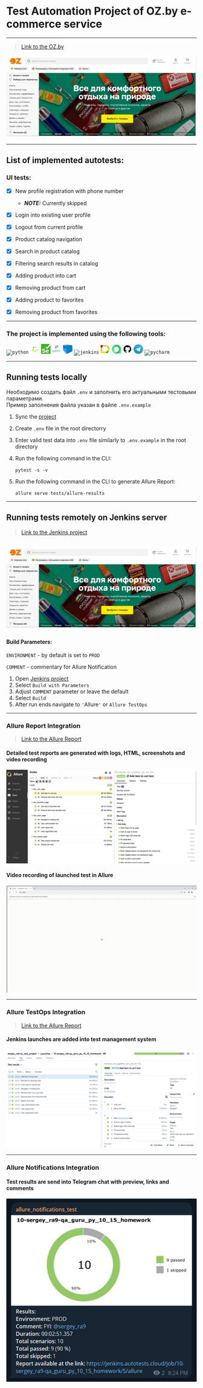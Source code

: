 # Test Automation Project of OZ.by e-commerce service

----
> [Link to the OZ.by](https://oz.by//)

![image](assets\ozby.PNG)

----

## List of implemented autotests:

### UI tests:

- [x] New profile registration with phone number
  - **_NOTE:_** Currently skipped
- [x] Login into existing user profile
- [x] Logout from current profile
- [x] Product catalog navigation
- [x] Search in product catalog
- [x] Filtering search results in catalog
- [x] Adding product into cart
- [x] Removing product from cart
- [x] Adding product to favorites
- [x] Removing product from favorites


----

### The project is implemented using the following tools:

<p  align="left">
<code><img width="5%" title="python" src="https://cdn.jsdelivr.net/gh/devicons/devicon@latest/icons/python/python-original.svg"></code>
<code><img width="5%" title="selene" src="assets\selene.png"></code>
<code><img width="5%" title="selenium" src="assets\selenium.png"></code>
<code><img width="5%" title="pytest" src="assets\pytest.png"></code>
<code><img width="5%" title="selenoid" src="assets\selenoid.PNG"></code>
<code><img width="5%" title="jenkins" src="https://cdn.jsdelivr.net/gh/devicons/devicon@latest/icons/jenkins/jenkins-original.svg"></code>
<code><img width="5%" title="allure" src="assets\allure_report.png"></code>
<code><img width="5%" title="alluretestops" src="assets\allure_testops.png"></code>
<code><img width="5%" title="github" src="assets\github.png"></code>  
<code><img width="5%" title="telegram" src="assets\tg.png"></code>   
<code><img width="5%" title="pycharm" src="https://cdn.jsdelivr.net/gh/devicons/devicon@latest/icons/pycharm/pycharm-original.svg"></code>  

----

## Running tests locally

Необходимо создать файл `.env` и заполнить его актуальными тестовыми параметрами.  
Пример заполнения файла указан в файле `.env.example`

1) Sync the [project](https://github.com/gerasimovsa/qa_guru_py_10_15)
2) Create `.env` file in the root directorry
3) Enter valid test data into `.env` file similarly to `.env.example` in the root directory
4) Run the following command in the CLI:
   
   ```commandline
   pytest -s -v
   ```

5) Run the following command in the CLI to generate Allure Report:

   ```commandline
   allure serve tests/allure-results
   ```

----

## Running tests remotely on Jenkins server

> [Link to the Jenkins project](https://jenkins.autotests.cloud/job/10-sergey_ra9-qa_guru_py_10_15_homework)

![image](assets\ozby.PNG)
----

#### Build Parameters:

`ENVIRONMENT` - by default is set to `PROD`

`COMMENT` - commentary for Allure Notification

1. Open [Jenkins project](https://jenkins.autotests.cloud/job/10-sergey_ra9-qa_guru_py_10_15_homework)
2. Select `Build with Parameters`
3. Adjust `COMMENT` parameter or leave the default
4. Select `Build`
5. After run ends navigate to `'`Allure`'` or `Allure TestOps`

----

### Allure Report Integration

> [Link to the Allure Report](https://jenkins.autotests.cloud/job/10-sergey_ra9-qa_guru_py_10_15_homework/5/allure/)

#### Detailed test reports are generated with logs, HTML, screenshots and video recording

![image](assets\allure_reports_integration.PNG)

#### Video recording of launched test in Allure 

![image](assets\allure_attachment_video.GIF)

----

### Allure TestOps Integration

> [Link to the Allure Report](https://jenkins.autotests.cloud/job/10-sergey_ra9-qa_guru_py_10_15_homework/5/allure/)

#### Jenkins launches are added into test management system

![image](assets\allure_testops_integration.PNG)

----

### Allure Notifications Integration

#### Test results are send into Telegram chat with preview, links and comments

![image](assets\allure_notifications.PNG)





